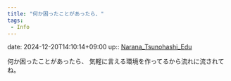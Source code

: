 ```yaml
---
title: "何か困ったことがあったら、"
tags:
 - Info
---
```


date: 2024-12-20T14:10:14+09:00
up:: [Narana_Tsunohashi_Edu](Bar/Novel/Nacaria/Narana_Tsunohashi_Edu.md)

何か困ったことがあったら、
気軽に言える環境を作ってるから流れに流されてね。